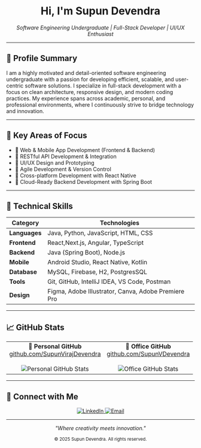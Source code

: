 <h1 align="center">Hi, I'm Supun Devendra</h1>

<p align="center">
  <em>Software Engineering Undergraduate | Full-Stack Developer | UI/UX Enthusiast</em>
</p>

---

## 📌 Profile Summary

I am a highly motivated and detail-oriented software engineering undergraduate with a passion for developing efficient, scalable, and user-centric software solutions. I specialize in full-stack development with a focus on clean architecture, responsive design, and modern coding practices. My experience spans across academic, personal, and professional environments, where I continuously strive to bridge technology and innovation.

---

## 💼 Key Areas of Focus

- 🔹 Web & Mobile App Development (Frontend & Backend)
- 🔹 RESTful API Development & Integration
- 🔹 UI/UX Design and Prototyping
- 🔹 Agile Development & Version Control
- 🔹 Cross-platform Development with React Native
- 🔹 Cloud-Ready Backend Development with Spring Boot

---

## 🧰 Technical Skills

| Category        | Technologies |
|----------------|--------------|
| **Languages**   | Java, Python, JavaScript, HTML, CSS |
| **Frontend**    | React,Next.js, Angular, TypeScript |
| **Backend**     | Java (Spring Boot), Node.js |
| **Mobile**      | Android Studio, React Native, Kotlin |
| **Database**    | MySQL, Firebase, H2, PostgresSQL |
| **Tools**       | Git, GitHub, IntelliJ IDEA, VS Code, Postman |
| **Design**      | Figma, Adobe Illustrator, Canva, Adobe Premiere Pro |

---

## 📈 GitHub Stats

<table>
  <tr>
    <td align="center">
      <strong>👤 Personal GitHub</strong><br>
      <a href="https://github.com/SupunVirajDevendra" target="_blank">github.com/SupunVirajDevendra</a><br><br>
      <img src="https://github-readme-stats.vercel.app/api?username=SupunVirajDevendra&show_icons=true&theme=default&hide_border=true" alt="Personal GitHub Stats"/>
    </td>
    <td align="center">
      <strong>🏢 Office GitHub</strong><br>
      <a href="https://github.com/SupunVDevendra" target="_blank">github.com/SupunVDevendra</a><br><br>
      <img src="https://github-readme-stats.vercel.app/api?username=SupunVDevendra&show_icons=true&theme=default&hide_border=true" alt="Office GitHub Stats"/>
    </td>
  </tr>
</table>


---

## 🔗 Connect with Me

<p align="center">
  <a href="https://www.linkedin.com/in/supun-devendra-96289830b" target="_blank">
    <img src="https://img.shields.io/badge/LinkedIn-%230077B5.svg?&style=for-the-badge&logo=linkedin&logoColor=white" alt="LinkedIn"/>
  </a>
  <a href="mailto:supundevendra1207@gmail.com" target="_blank">
    <img src="https://img.shields.io/badge/Email-D14836?&style=for-the-badge&logo=gmail&logoColor=white" alt="Email"/>
  </a>
</p>

---

<p align="center"><i>"Where creativity meets innovation."</i></p>
<p align="center">
  <sub>© 2025 Supun Devendra. All rights reserved.</sub>
</p>

